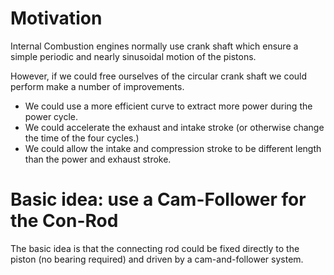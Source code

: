 # Motivation

Internal Combustion engines normally use crank shaft which ensure a simple periodic and nearly sinusoidal motion of
the pistons.

However, if we could free ourselves of the circular crank shaft we could perform make a number of improvements.

* We could use a more efficient curve to extract more power during the power cycle.
* We could accelerate the exhaust and intake stroke (or otherwise change the time of the four cycles.)
* We could allow the intake and compression stroke to be different length than the power and exhaust stroke.

# Basic idea: use a Cam-Follower for the Con-Rod

The basic idea is that the connecting rod could be fixed directly to the piston (no bearing required) and driven by
a cam-and-follower system.

